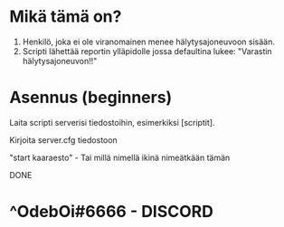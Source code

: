 # Mikä tämä on?
1. Henkilö, joka ei ole viranomainen menee hälytysajoneuvoon sisään.
2. Scripti lähettää reportin ylläpidolle jossa defaultina lukee: "Varastin hälytysajoneuvon!!"

# Asennus (beginners)
Laita scripti serverisi tiedostoihin, esimerkiksi [scriptit].

Kirjoita server.cfg tiedostoon

"start kaaraesto" - Tai millä nimellä ikinä nimeätkään tämän

DONE

# ^OdebOi#6666 - DISCORD
